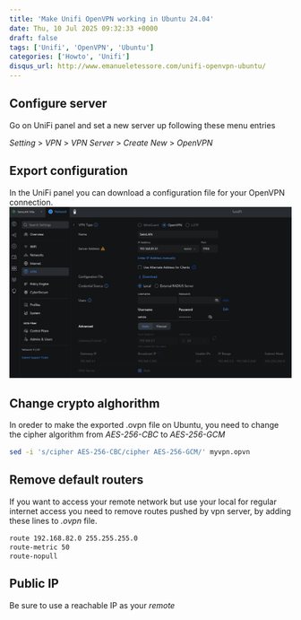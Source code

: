 ```yaml
---
title: 'Make Unifi OpenVPN working in Ubuntu 24.04'
date: Thu, 10 Jul 2025 09:32:33 +0000
draft: false
tags: ['Unifi', 'OpenVPN', 'Ubuntu']
categories: ['Howto', 'Unifi']
disqus_url: http://www.emanueletessore.com/unifi-openvpn-ubuntu/
---
```


## Configure server

Go on UniFi panel and set a new server up following these menu entries

*Setting* > *VPN* > *VPN Server* > *Create New* > *OpenVPN*

## Export configuration

In the UniFi panel you can download a configuration file for your OpenVPN connection.
![UniFi OpenVPN Panel](unifi-openvpn-panel.png)

## Change crypto alghorithm

In oreder to make the exported .ovpn file on Ubuntu, you need to change the cipher algorithm from *AES-256-CBC* to *AES-256-GCM*

```bash
sed -i 's/cipher AES-256-CBC/cipher AES-256-GCM/' myvpn.opvn
```

## Remove default routers

If you want to access your remote network but use your local for regular internet access you need to remove routes pushed by vpn server, by adding these lines to *.ovpn* file.

```
route 192.168.82.0 255.255.255.0
route-metric 50
route-nopull
```

## Public IP

Be sure to use a reachable IP as your *remote*